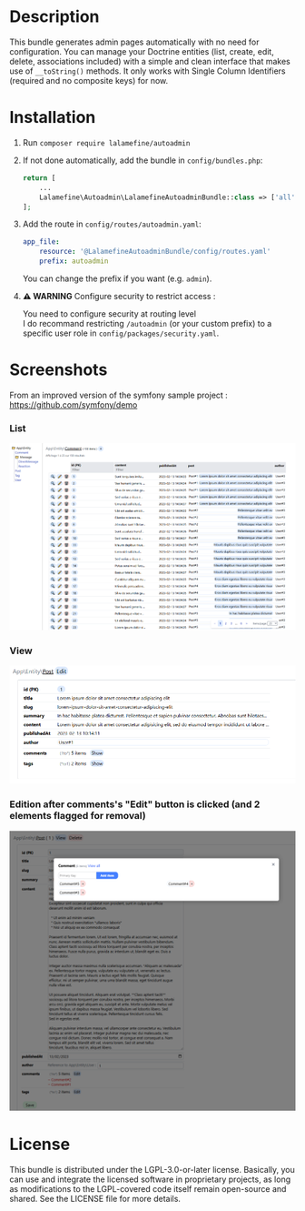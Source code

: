 Description
================
This bundle generates admin pages automatically with no need for configuration.
You can manage your Doctrine entities (list, create, edit, delete, associations included) with a simple and clean interface that makes use of `__toString()` methods.
It only works with Single Column Identifiers (required and no composite keys) for now.

Installation
================
1. Run `composer require lalamefine/autoadmin`
2. If not done automatically, add the bundle in `config/bundles.php`:
    ```php
    return [
        ...
        Lalamefine\Autoadmin\LalamefineAutoadminBundle::class => ['all' => true], // add this line
    ];
    ```
3. Add the route in `config/routes/autoadmin.yaml`:
    ```yaml
    app_file:
        resource: '@LalamefineAutoadminBundle/config/routes.yaml'
        prefix: autoadmin
    ```
    You can change the prefix if you want (e.g. `admin`).
4. __⚠ WARNING__ Configure security to restrict access :

    You need to configure security at routing level <br>
    I do recommand restricting `/autoadmin` (or your custom prefix) to a specific user role in `config/packages/security.yaml`.

Screenshots
================
From an improved version of the symfony sample project : https://github.com/symfony/demo
### List
![List](./docs/screen-list.png)
### View
![View](./docs/screen-view.png)
### Edition after comments's "Edit" button is clicked (and 2 elements flagged for removal)
![Edition](./docs/screen-edit.png)

License
================
This bundle is distributed under the LGPL-3.0-or-later license.
Basically, you can use and integrate the licensed software in proprietary projects, as long as modifications to the LGPL-covered code itself remain open-source and shared.
See the LICENSE file for more details.
